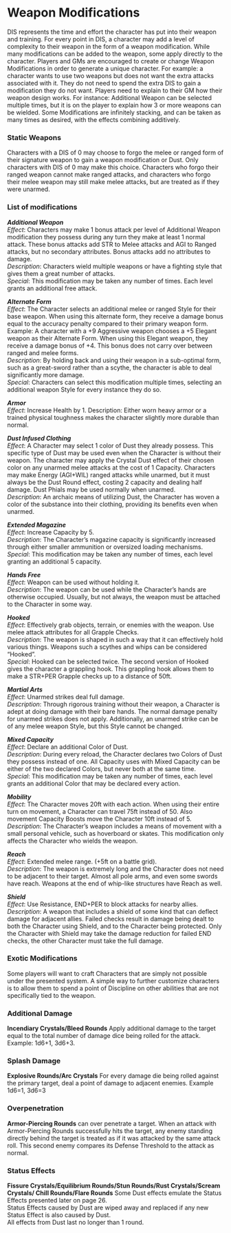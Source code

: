 # Weapon Modifications

DIS represents the time and effort the character has put into their weapon and training. For every point in DIS, a character may add a level of complexity to their weapon in the form of a weapon modification. While many modifications can be added to the weapon, some apply directly to the character. Players and GMs are encouraged to create or change Weapon Modifications in order to generate a unique character. For example: a character wants to use two weapons but does not want the extra attacks associated with it. They do not need to spend the extra DIS to gain a modification they do not want. Players need to explain to their GM how their weapon design works. For instance: Additional Weapon can be selected multiple times, but it is on the player to explain how 3 or more weapons can be wielded. Some Modifications are infinitely stacking, and can be taken as many times as desired, with the effects combining additively.

### Static Weapons
Characters with a DIS of 0 may choose to forgo the melee or ranged form of their signature weapon to gain a weapon modification or Dust. Only characters with DIS of 0 may make this choice. Characters who forgo their ranged weapon cannot make ranged attacks, and characters who forgo their melee weapon may still make melee attacks, but are treated as if they were unarmed.


### List of modifications

***Additional Weapon***  
*Effect*: Characters may make 1 bonus attack per level of Additional Weapon modification they possess during any turn they make at least 1 normal attack. These bonus attacks add STR to Melee attacks and AGI to Ranged attacks, but no secondary attributes. Bonus attacks add no attributes to damage.  
*Description*: Characters wield multiple weapons or have a fighting style that gives them a great number of attacks.  
*Special*: This modification may be taken any number of times. Each level grants an additional free attack.

***Alternate Form***  
*Effect*: The Character selects an additional melee or ranged Style for their base weapon. When using this alternate form, they receive a damage bonus equal to the accuracy penalty compared to their primary weapon form. Example: A character with a +9 Aggressive weapon chooses a +5 Elegant weapon as their Alternate Form. When using this Elegant weapon, they receive a damage bonus of +4. This bonus does not carry over between ranged and melee forms.  
*Description*: By holding back and using their weapon in a sub-optimal form, such as a great-sword rather than a scythe, the character is able to deal significantly more damage.  
*Special*: Characters can select this modification multiple times, selecting an additional weapon Style for every instance they do so.

***Armor***  
*Effect*: Increase Health by 1. Description: Either worn heavy armor or a trained physical toughness makes the character slightly more durable than normal.

***Dust Infused Clothing***  
*Effect*: A Character may select 1 color of Dust they already possess. This specific type of Dust may be used even when the Character is without their weapon. The character may apply the Crystal Dust effect of their chosen color on any unarmed melee attacks at the cost of 1 Capacity. Characters may make Energy (AGI+WIL) ranged attacks while unarmed, but it must always be the Dust Round effect, costing 2 capacity and dealing half damage. Dust Phials may be used normally when unarmed.  
*Description*: An archaic means of utilizing Dust, the Character has woven a color of the substance into their clothing, providing its benefits even when unarmed.

***Extended Magazine***  
*Effect*: Increase Capacity by 5.  
*Description*: The Character’s magazine capacity is significantly increased through either smaller ammunition or oversized loading mechanisms.  
*Special*: This modification may be taken any number of times, each level granting an additional 5 capacity.

***Hands Free***  
*Effect*: Weapon can be used without holding it.  
*Description*: The weapon can be used while the Character’s hands are otherwise occupied. Usually, but not always, the weapon must be attached to the Character in some way.

***Hooked***  
*Effect*: Effectively grab objects, terrain, or enemies with the weapon. Use melee attack attributes for all Grapple Checks.  
*Description*: The weapon is shaped in such a way that it can effectively hold various things. Weapons such a scythes and whips can be considered “Hooked”.  
*Special*: Hooked can be selected twice. The second version of Hooked gives the character a grappling hook. This grappling hook allows them to make a STR+PER Grapple checks up to a distance of 50ft.

***Martial Arts***  
*Effect*: Unarmed strikes deal full damage.  
*Description*: Through rigorous training without their weapon, a Character is adept at doing damage with their bare hands. The normal damage penalty for unarmed strikes does not apply. Additionally, an unarmed strike can be of any melee weapon Style, but this Style cannot be changed.

***Mixed Capacity***  
*Effect*: Declare an additional Color of Dust.  
*Description*: During every reload, the Character declares two Colors of Dust they possess instead of one. All Capacity uses with Mixed Capacity can be either of the two declared Colors, but never both at the same time.  
*Special*: This modification may be taken any number of times, each level grants an additional Color that may be declared every action.

***Mobility***  
*Effect*: The Character moves 20ft with each action. When using their entire turn on movement, a Character can travel 75ft instead of 50. Also movement Capacity Boosts move the Character 10ft instead of 5.  
*Description*: The Character’s weapon includes a means of movement with a small personal vehicle, such as hoverboard or skates. This modification only affects the Character who wields the weapon.

***Reach***  
*Effect*: Extended melee range. (+5ft on a battle grid).  
*Description*: The weapon is extremely long and the Character does not need to be adjacent to their target. Almost all pole arms, and even some swords have reach. Weapons at the end of whip-like structures have Reach as well.

***Shield***  
*Effect*: Use Resistance, END+PER to block attacks for nearby allies.  
*Description*: A weapon that includes a shield of some kind that can deflect damage for adjacent allies. Failed checks result in damage being dealt to both the Character using Shield, and to the Character being protected. Only the Character with Shield may take the damage reduction for failed END checks, the other Character must take the full damage.

### Exotic Modifications
Some players will want to craft Characters that are simply not possible under the presented system. A simple way to further customize characters is to allow them to spend a point of Discipline on other abilities that are not specifically tied to the weapon.

### Additional Damage
**Incendiary Crystals/Bleed Rounds** Apply additional damage to the target equal to the total number of damage dice being rolled for the attack. Example: 1d6+1, 3d6+3.

### Splash Damage
**Explosive Rounds/Arc Crystals** For every damage die being rolled against the primary target, deal a point of damage to adjacent enemies. Example 1d6=1, 3d6=3

### Overpenetration
**Armor-Piercing Rounds** can over penetrate a target. When an attack with Armor-Piercing Rounds successfully hits the target, any enemy standing directly behind the target is treated as if it was attacked by the same attack roll. This second enemy compares its Defense Threshold to the attack as normal.

### Status Effects
**Fissure Crystals/Equilibrium Rounds/Stun Rounds/Rust Crystals/Scream Crystals/ Chill Rounds/Flare Rounds** Some Dust effects emulate the Status Effects presented later on page 26.  
Status Effects caused by Dust are wiped away and replaced if any new Status Effect is also caused by Dust.  
All effects from Dust last no longer than 1 round.

